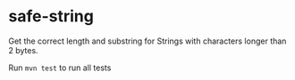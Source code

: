 # safe-string

Get the correct length and substring for Strings with characters longer than 2 bytes.

Run
`mvn test`
to run all tests